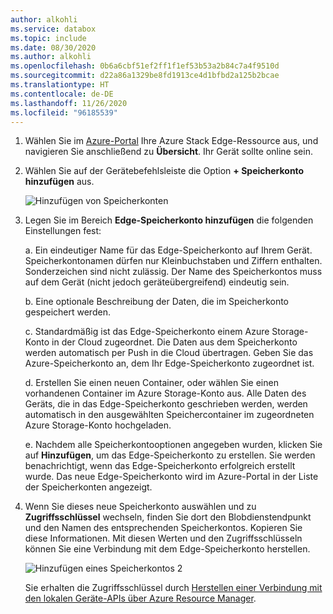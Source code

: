 ```yaml
---
author: alkohli
ms.service: databox
ms.topic: include
ms.date: 08/30/2020
ms.author: alkohli
ms.openlocfilehash: 0b6a6cbf51ef2ff1f1ef53b53a2b84c7a4f9510d
ms.sourcegitcommit: d22a86a1329be8fd1913ce4d1bfbd2a125b2bcae
ms.translationtype: HT
ms.contentlocale: de-DE
ms.lasthandoff: 11/26/2020
ms.locfileid: "96185539"
---
```

1. Wählen Sie im [Azure-Portal](https://portal.azure.com/) Ihre Azure Stack Edge-Ressource aus, und navigieren Sie anschließend zu **Übersicht**. Ihr Gerät sollte online sein.

2. Wählen Sie auf der Gerätebefehlsleiste die Option **+ Speicherkonto hinzufügen** aus. 

   ![Hinzufügen von Speicherkonten](media/azure-stack-edge-gateway-add-storage-account/add-storage-account-1.png)

3. Legen Sie im Bereich **Edge-Speicherkonto hinzufügen** die folgenden Einstellungen fest:

    a. Ein eindeutiger Name für das Edge-Speicherkonto auf Ihrem Gerät. Speicherkontonamen dürfen nur Kleinbuchstaben und Ziffern enthalten. Sonderzeichen sind nicht zulässig. Der Name des Speicherkontos muss auf dem Gerät (nicht jedoch geräteübergreifend) eindeutig sein.

    b. Eine optionale Beschreibung der Daten, die im Speicherkonto gespeichert werden.  
    
    c. Standardmäßig ist das Edge-Speicherkonto einem Azure Storage-Konto in der Cloud zugeordnet. Die Daten aus dem Speicherkonto werden automatisch per Push in die Cloud übertragen. Geben Sie das Azure-Speicherkonto an, dem Ihr Edge-Speicherkonto zugeordnet ist.  

    d. Erstellen Sie einen neuen Container, oder wählen Sie einen vorhandenen Container im Azure Storage-Konto aus. Alle Daten des Geräts, die in das Edge-Speicherkonto geschrieben werden, werden automatisch in den ausgewählten Speichercontainer im zugeordneten Azure Storage-Konto hochgeladen.

    <!--![Add a storage account](media/azure-stack-edge-gateway-add-storage-account/add-storage-account-2.png)-->

    e. Nachdem alle Speicherkontooptionen angegeben wurden, klicken Sie auf **Hinzufügen**, um das Edge-Speicherkonto zu erstellen. Sie werden benachrichtigt, wenn das Edge-Speicherkonto erfolgreich erstellt wurde. Das neue Edge-Speicherkonto wird im Azure-Portal in der Liste der Speicherkonten angezeigt. 

    
4. Wenn Sie dieses neue Speicherkonto auswählen und zu **Zugriffsschlüssel** wechseln, finden Sie dort den Blobdienstendpunkt und den Namen des entsprechenden Speicherkontos. Kopieren Sie diese Informationen. Mit diesen Werten und den Zugriffsschlüsseln können Sie eine Verbindung mit dem Edge-Speicherkonto herstellen.

    ![Hinzufügen eines Speicherkontos 2](media/azure-stack-edge-gateway-add-storage-account/add-storage-account-4.png)

    Sie erhalten die Zugriffsschlüssel durch [Herstellen einer Verbindung mit den lokalen Geräte-APIs über Azure Resource Manager](../articles/databox-online/azure-stack-edge-j-series-connect-resource-manager.md). 
